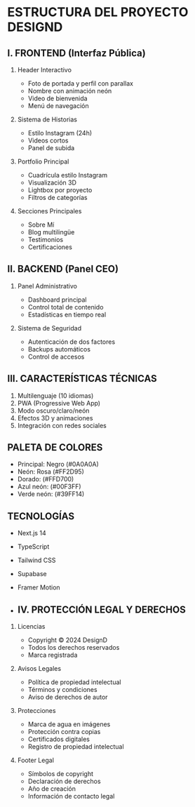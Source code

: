 # ESTRUCTURA DEL PROYECTO DESIGND

## I. FRONTEND (Interfaz Pública)
1. Header Interactivo
   - Foto de portada y perfil con parallax
   - Nombre con animación neón
   - Video de bienvenida
   - Menú de navegación

2. Sistema de Historias
   - Estilo Instagram (24h)
   - Videos cortos
   - Panel de subida

3. Portfolio Principal
   - Cuadrícula estilo Instagram
   - Visualización 3D
   - Lightbox por proyecto
   - Filtros de categorías

4. Secciones Principales
   - Sobre Mí
   - Blog multilingüe
   - Testimonios
   - Certificaciones

## II. BACKEND (Panel CEO)
1. Panel Administrativo
   - Dashboard principal
   - Control total de contenido
   - Estadísticas en tiempo real

2. Sistema de Seguridad
   - Autenticación de dos factores
   - Backups automáticos
   - Control de accesos

## III. CARACTERÍSTICAS TÉCNICAS
1. Multilenguaje (10 idiomas)
2. PWA (Progressive Web App)
3. Modo oscuro/claro/neón
4. Efectos 3D y animaciones
5. Integración con redes sociales

## PALETA DE COLORES
- Principal: Negro (#0A0A0A)
- Neón: Rosa (#FF2D95)
- Dorado: (#FFD700)
- Azul neón: (#00F3FF)
- Verde neón: (#39FF14)

## TECNOLOGÍAS
- Next.js 14
- TypeScript
- Tailwind CSS
- Supabase
- Framer Motion

- ## IV. PROTECCIÓN LEGAL Y DERECHOS

1. Licencias
   - Copyright © 2024 DesignD
   - Todos los derechos reservados
   - Marca registrada

2. Avisos Legales
   - Política de propiedad intelectual
   - Términos y condiciones
   - Aviso de derechos de autor

3. Protecciones
   - Marca de agua en imágenes
   - Protección contra copias
   - Certificados digitales
   - Registro de propiedad intelectual

4. Footer Legal
   - Símbolos de copyright
   - Declaración de derechos
   - Año de creación
   - Información de contacto legal

